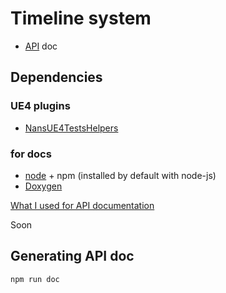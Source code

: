 # Timeline system

-   [API](./Docs/Api.md) doc

## Dependencies

### UE4 plugins

-   [NansUE4TestsHelpers](https://github.com/NansPellicari/NansUE4TestsHelpers)

### for docs

-   [node](https://nodejs.org/en/download/) + npm (installed by default with node-js)
-   [Doxygen](http://www.doxygen.nl/download.html)

[What I used for API documentation](https://sourcey.com/articles/generating-beautiful-cpp-markdown-documentation-with-moxygen)

Soon

## Generating API doc

```bash
npm run doc
```
